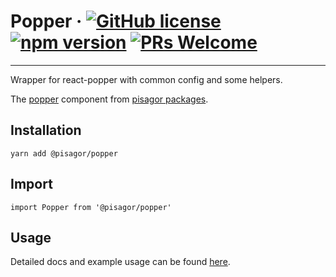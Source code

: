 # Popper &middot; [![GitHub license](https://img.shields.io/badge/license-MIT-blue.svg)](https://github.com/facebook/react/blob/master/LICENSE) [![npm version](https://img.shields.io/npm/v/react.svg?style=flat)](https://www.npmjs.com/package/react) [![PRs Welcome](https://img.shields.io/badge/PRs-welcome-brightgreen.svg)](https://reactjs.org/docs/how-to-contribute.html#your-first-pull-request)

---

Wrapper for react-popper with common config and some helpers.

The [popper](https://pisagor.com/components/popper) component from [pisagor packages](https://pisagor.com).

## Installation

    yarn add @pisagor/popper

## Import
  
    import Popper from '@pisagor/popper'
  

## Usage

Detailed docs and example usage can be found [here](https://pisagor.com/components/popper).
